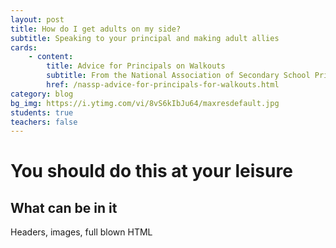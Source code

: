 ```yaml
---
layout: post
title: How do I get adults on my side?
subtitle: Speaking to your principal and making adult allies
cards:
    - content:
        title: Advice for Principals on Walkouts
        subtitle: From the National Association of Secondary School Principals
        href: /nassp-advice-for-principals-for-walkouts.html
category: blog
bg_img: https://i.ytimg.com/vi/8vS6kIbJu64/maxresdefault.jpg
students: true
teachers: false
---
```


You should do this at your leisure
==================================

## What can be in it

Headers, images, full blown HTML
